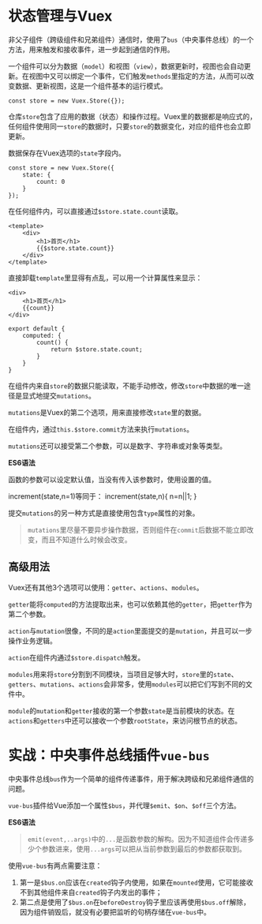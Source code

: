﻿# 状态管理与Vuex #

非父子组件（跨级组件和兄弟组件）通信时，使用了`bus`（中央事件总线）的一个方法，用来触发和接收事件，进一步起到通信的作用。

一个组件可以分为数据（`model`）和视图（`view`），数据更新时，视图也会自动更新。在视图中又可以绑定一个事件，它们触发`methods`里指定的方法，从而可以改变数据、更新视图，这是一个组件基本的运行模式。

    const store = new Vuex.Store({});
    
仓库`store`包含了应用的数据（状态）和操作过程。Vuex里的数据都是响应式的，任何组件使用同一`store`的数据时，只要`store`的数据变化，对应的组件也会立即更新。

数据保存在Vuex选项的`state`字段内。

    const store = new Vuex.Store({
        state: {
            count: 0
        }
    });
    
在任何组件内，可以直接通过`$store.state.count`读取。

    <template>
        <div>
            <h1>首页</h1>
            {{$store.state.count}}
        </div>
    </template>
    
直接卸载`template`里显得有点乱，可以用一个计算属性来显示：

    <div>
        <h1>首页</h1>
        {{count}}
    </div>
    
    export default {
        computed: {
            count() {
                return $store.state.count;
            }
        }
    }

在组件内来自`store`的数据只能读取，不能手动修改，修改`store`中数据的唯一途径是显式地提交`mutations`。

`mutations`是Vuex的第二个选项，用来直接修改`state`里的数据。

在组件内，通过`this.$store.commit`方法来执行`mutations`。

`mutations`还可以接受第二个参数，可以是数字、字符串或对象等类型。

**ES6语法**

函数的参数可以设定默认值，当没有传入该参数时，使用设置的值。

increment(state,n=1)等同于：
    increment(state,n){
        n=n||1;
    }
    
提交`mutations`的另一种方式是直接使用包含`type`属性的对象。

> `mutations`里尽量不要异步操作数据，否则组件在`commit`后数据不能立即改变，而且不知道什么时候会改变。

## 高级用法 ##

Vuex还有其他3个选项可以使用：`getter`、`actions`、`modules`。

`getter`能将`computed`的方法提取出来，也可以依赖其他的`getter`，把`getter`作为第二个参数。

`action`与`mutation`很像，不同的是`action`里面提交的是`mutation`，并且可以一步操作业务逻辑。

`action`在组件内通过`$store.dispatch`触发。

`modules`用来将`store`分割到不同模块，当项目足够大时，`store`里的`state`、`getters`、`mutations`、`actions`会非常多，使用`modules`可以把它们写到不同的文件中。

`module`的`mutation`和`getter`接收的第一个参数`state`是当前模块的状态。在`actions`和`getters`中还可以接收一个参数`rootState`，来访问根节点的状态。

# 实战：中央事件总线插件`vue-bus` #

中央事件总线`bus`作为一个简单的组件传递事件，用于解决跨级和兄弟组件通信的问题。

`vue-bus`插件给Vue添加一个属性`$bus`，并代理`$emit`、`$on`、`$off`三个方法。

**ES6语法**

> `emit(event,..args)`中的`...`是函数参数的解构。因为不知道组件会传递多少个参数进来，使用`...args`可以把从当前参数到最后的参数都获取到。

使用`vue-bus`有两点需要注意：

1. 第一是`$bus.on`应该在`created`钩子内使用，如果在`mounted`使用，它可能接收不到其他组件来自`created`钩子内发出的事件；
2. 第二点是使用了`$bus.on`在`beforeDestroy`钩子里应该再使用`$bus.off`解除，因为组件销毁后，就没有必要把监听的句柄存储在`vue-bus`中。



